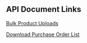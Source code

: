 ## API Document Links
[Bulk Product Uploads](https://dn-as.github.io/MarketplaceApiDocs/cataloqueupload)

[Download Purchase Order List](downloadpolist.md)
